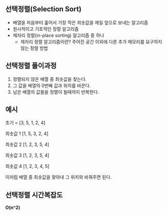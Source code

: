 ## 선택정렬(Selection Sort)
- 배열을 처음부터 훑어서 가장 작은 최솟값을 제일 앞으로 보내는 알고리즘
- 원시적이고 기초적인 정렬 알고리즘
- 제자리 정렬(in-place sorting) 알고리즘 중 하나
    - 제자리 정렬 알고리즘이란?
    주어진 공간 이외에 다른 추가 메모리를 요구하지 않는 정렬 방법


## 선택정렬 풀이과정
1. 정렬되지 않은 배열 중 최솟값을 찾는다.
2. 그 값을 배열의 0번째 값과 위치를 바꾼다.
3. 남은 배열의 값들을 정렬이 될때까지 반복한다.

## 예시
초기 = [3, 5, 1, 2, 4]

최솟값 1
[1, 5, 3, 2, 4]

최솟값 2
[1, 2, 3, 5, 4]

최솟값 3
[1, 2, 3, 5, 4]

최솟값 4
[1, 2, 3, 4, 5]

이처럼 배열 중 최솟값을 찾아내 그 위치와 바꿔주면 된다.

## 선택정렬 시간복잡도
**O(n^2)**
